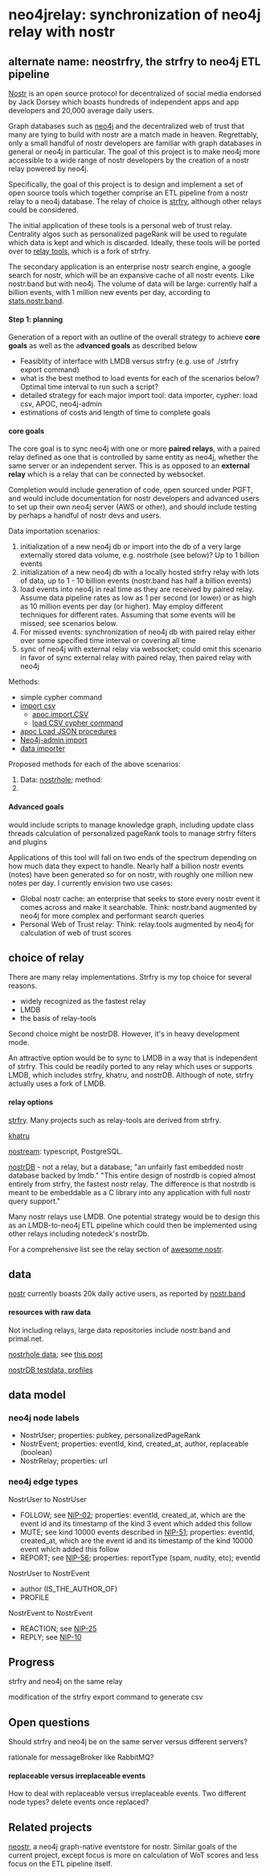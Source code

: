 neo4jrelay: synchronization of neo4j relay with nostr
=====
alternate name: neostrfry, the strfry to neo4j ETL pipeline
-----

[Nostr](https://nostr.com/) is an open source protocol for decentralized of social media endorsed by Jack Dorsey which boasts hundreds of independent apps and app developers and 20,000 average daily users. 

Graph databases such as [neo4j](https://neo4j.com/) and the decentralized web of trust that many are tying to build with nostr are a match made in heaven. Regrettably, only a small handful of nostr developers are familiar with graph databases in general or neo4j in particular. The goal of this project is to make neo4j more accessible to a wide range of nostr developers by the creation of a nostr relay powered by neo4j.

Specifically, the goal of this project is to design and implement a set of open source tools which together comprise an ETL pipeline from a nostr relay to a neo4j database. The relay of choice is [strfry](https://github.com/hoytech/strfry), although other relays could be considered.

The initial application of these tools is a personal web of trust relay. Centrality algos such as personalized pageRank will be used to regulate which data is kept and which is discarded. Ideally, these tools will be ported over to [relay tools](https://github.com/relaytools), which is a fork of strfry.

The secondary application is an enterprise nostr search engine, a google search for nostr, which will be an expansive cache of all nostr events. Like nostr.band but with neo4j. The volume of data will be large: currently half a billion events, with 1 million new events per day, according to [stats.nostr.band](https://stats.nostr.band).

#### Step 1: planning

Generation of a report with an outline of the overall strategy to achieve **core goals** as well as the a**dvanced goals** as described below
- Feasiblity of interface with LMDB versus strfry (e.g. use of ./strfry export command)
- what is the best method to load events for each of the scenarios below? Optimal time interval to run such a script?
- detailed strategy for each major import tool: data importer, cypher: load csv, APOC, neo4j-admin
- estimations of costs and length of time to complete goals

#### core goals

The core goal is to sync neo4j with one or more **paired relays**, with a paired relay defined as one that is controlled by same entity as neo4j, whether the same server or an independent server. This is as opposed to an **external relay** which is a relay that can be connected by websocket. 

Completion would include generation of code, open sourced under PGFT, and would include documentation for nostr developers and advanced users to set up their own neo4j server (AWS or other), and should include testing by perhaps a handful of nostr devs and users.

Data importation scenarios:
1. initialization of a new neo4j db or import into the db of a very large externally stored data volume, e.g. nostrhole (see below)? Up to 1 billion events
2. initialization of a new neo4j db with a locally hosted strfry relay with lots of data, up to 1 - 10 billion events (nostr.band has half a billion events)
3. load events into neo4j in real time as they are received by paired relay. Assume data pipeline rates as low as 1 per second (or lower) or as high as 10 million events per day (or higher). May employ different techniques for different rates. Assuming that some events will be missed; see scenarios below.
4. For missed events: synchronization of neo4j db with paired relay either over some specified time interval or covering all time
5. sync of neo4j with external relay via websocket; could omit this scenario in favor of sync external relay with paired relay, then paired relay with neo4j

Methods:
- simple cypher command
- [import csv](https://neo4j.com/docs/getting-started/data-import/csv-import/)
  - [apoc.import.CSV](https://neo4j.com/docs/apoc/current/import/import-csv/)
  - [load CSV cypher command](https://neo4j.com/docs/getting-started/data-import/csv-import/)
- [apoc Load JSON procedures](https://neo4j.com/docs/apoc/current/import/load-json/)
- [Neo4j-admin import](https://neo4j.com/docs/operations-manual/current/tools/neo4j-admin/neo4j-admin-import/)
- [data importer](https://neo4j.com/docs/data-importer/current/)


Proposed methods for each of the above scenarios:
1. Data: [nostrhole](https://archive.v0l.io/); method: 
2. 

#### Advanced goals

would include scripts to manage knowledge graph, including update class threads
calculation of personalized pageRank
tools to manage strfry filters and plugins 

Applications of this tool will fall on two ends of the spectrum depending on how much data they expect to handle. Nearly half a billion nostr events (notes) have been generated so for on nostr, with roughly one million new notes per day. I currently envision two use cases:
- Global nostr cache: an enterprise that seeks to store every nostr event it comes across and make it searchable. Think: nostr.band augmented by neo4j for more complex and performant search queries
- Personal Web of Trust relay: Think: relay.tools augmented by neo4j for calculation of web of trust scores

## choice of relay 

There are many relay implementations. Strfry is my top choice for several reasons. 
- widely recognized as the fastest relay
- LMDB
- the basis of relay-tools

Second choice might be nostrDB. However, it's in heavy development mode.

An attractive option would be to sync to LMDB in a way that is independent of strfry. This could be readily ported to any relay which uses or supports LMDB, which includes strfry, khatru, and nostrDB. Although of note, strfry actually uses a fork of LMDB.

#### relay options

[strfry](https://github.com/hoytech/strfry). Many projects such as relay-tools are derived from strfry.

[khatru](https://github.com/fiatjaf/khatru)

[nostream](https://github.com/Cameri/nostream): typescript, PostgreSQL.

[nostrDB](https://github.com/damus-io/nostrdb) - not a relay, but a database; "an unfairly fast embedded nostr database backed by lmdb." "This entire design of nostrdb is copied almost entirely from strfry, the fastest nostr relay. The difference is that nostrdb is meant to be embeddable as a C library into any application with full nostr query support."

Many nostr relays use LMDB. One potential strategy would be to design this as an LMDB-to-neo4j ETL pipeline which could then be implemented using other relays including notedeck's nostrDb.

For a comprehensive list see the relay section of [awesome nostr](https://github.com/aljazceru/awesome-nostr).

## data

[nostr](https://nostr.com/) currently boasts 20k daily active users, as reported by [nostr.band](https://stats.nostr.band)

#### resources with raw data

Not including relays, large data repositories include nostr.band and primal.net.

[nostrhole data](https://archive.v0l.io/); see [this post](https://njump.me/nevent1qqswv9q0766ymzttdf46fzpwdny0wy2rrgjyffz05zqdh3djz3rl8dgprpmhxue69uhhqunfd46hxtnwdaehgu339e3k7mf0qgsx8lnrrrw9skpulctgzruxm5y7rzlaw64tcf9qpqww9pt0xvzsfmgrqsqqqqqphnqgs8)

[nostrDB testdata, profiles](http://git.jb55.com/nostrdb/file/testdata/profiles.json.html)

## data model 

### neo4j node labels

- NostrUser; properties: pubkey, personalizedPageRank
- NostrEvent; properties: eventId, kind, created_at, author, replaceable (boolean)
- NostrRelay; properties: url

### neo4j edge types

NostrUser to NostrUser
- FOLLOW; see [NIP-02](https://github.com/nostr-protocol/nips/blob/master/02.md); properties: eventId, created_at, which are the event id and its timestamp of the kind 3 event which added this follow
- MUTE; see kind 10000 events described in [NIP-51](https://github.com/nostr-protocol/nips/blob/master/51.md); properties: eventId, created_at, which are the event id and its timestamp of the kind 10000 event which added this follow
- REPORT; see [NIP-56](https://github.com/nostr-protocol/nips/blob/master/56.md); properties: reportType (spam, nudity, etc); eventId

NostrUser to NostrEvent
- author (IS_THE_AUTHOR_OF)
- PROFILE

NostrEvent to NostrEvent
- REACTION; see [NIP-25](https://github.com/nostr-protocol/nips/blob/master/25.md)
- REPLY; see [NIP-10](https://github.com/nostr-protocol/nips/blob/master/10.md)

## Progress

strfry and neo4j on the same relay 

modification of the strfry export command to generate csv

## Open questions

Should strfry and neo4j be on the same server versus different servers?

rationale for messageBroker like RabbitMQ?

#### replaceable versus irreplaceable events

How to deal with replaceable versus irreplaceable events. Two different node types? delete events once replaced?

## Related projects 

[neostr](https://github.com/wisehodl/neostr), a neo4j graph-native eventstore for nostr. Similar goals of the current project, except focus is more on calculation of WoT scores and less focus on the ETL pipeline itself. 
